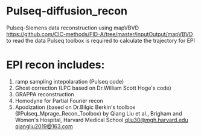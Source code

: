 # Pulseq-diffusion_recon
Pulseq-Siemens data reconstruction
using mapVBVD https://github.com/CIC-methods/FID-A/tree/master/inputOutput/mapVBVD to read the data
Pulseq toolbox is required to calculate the trajectory for EPI
# EPI recon includes: 
1. ramp sampling intepolaration (Pulseq code) 
2. Ghost correction (LPC based on Dr.William Scott Hoge's code) 
3. GRAPPA reconstruction
4. Homodyne for Partial Fourier recon
5. Apodization (based on Dr.Bilgic Berkin's toolbox @Pulseq_Mprage_Recon_Toolbox)
by Qiang Liu et al., Brigham and Women's Hospital, Harvard Medical School
qliu30@mgh.harvard.edu
qiangliu2019@163.com
